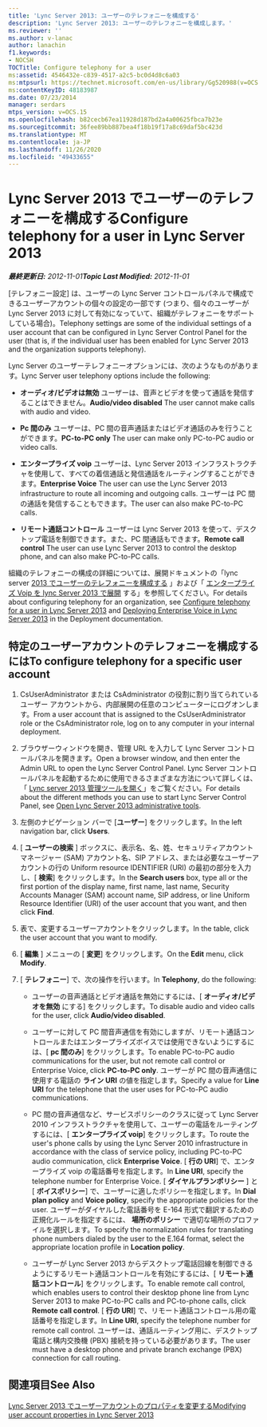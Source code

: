 ```yaml
---
title: 'Lync Server 2013: ユーザーのテレフォニーを構成する'
description: 'Lync Server 2013: ユーザーのテレフォニーを構成します。'
ms.reviewer: ''
ms.author: v-lanac
author: lanachin
f1.keywords:
- NOCSH
TOCTitle: Configure telephony for a user
ms:assetid: 4546432e-c839-4517-a2c5-bc0d4d8c6a03
ms:mtpsurl: https://technet.microsoft.com/en-us/library/Gg520988(v=OCS.15)
ms:contentKeyID: 48183987
ms.date: 07/23/2014
manager: serdars
mtps_version: v=OCS.15
ms.openlocfilehash: b82cecb67ea11928d187bd2a4a00625fbca7b23e
ms.sourcegitcommit: 36fee89bb887bea4f18b19f17a8c69daf5bc423d
ms.translationtype: MT
ms.contentlocale: ja-JP
ms.lasthandoff: 11/26/2020
ms.locfileid: "49433655"
---
```

# <a name="configure-telephony-for-a-user-in-lync-server-2013"></a><span data-ttu-id="b3c02-103">Lync Server 2013 でユーザーのテレフォニーを構成する</span><span class="sxs-lookup"><span data-stu-id="b3c02-103">Configure telephony for a user in Lync Server 2013</span></span>

<div data-xmlns="http://www.w3.org/1999/xhtml">

<div class="topic" data-xmlns="http://www.w3.org/1999/xhtml" data-msxsl="urn:schemas-microsoft-com:xslt" data-cs="https://msdn.microsoft.com/">

<div data-asp="https://msdn2.microsoft.com/asp">



</div>

<div id="mainSection">

<div id="mainBody"><span data-ttu-id="b3c02-104">

<span> </span></span><span class="sxs-lookup"><span data-stu-id="b3c02-104">

<span> </span></span></span>

<span data-ttu-id="b3c02-105">_**最終更新日:** 2012-11-01_</span><span class="sxs-lookup"><span data-stu-id="b3c02-105">_**Topic Last Modified:** 2012-11-01_</span></span>

<span data-ttu-id="b3c02-106">[テレフォニー設定] は、ユーザーの Lync Server コントロールパネルで構成できるユーザーアカウントの個々の設定の一部です (つまり、個々のユーザーが Lync Server 2013 に対して有効になっていて、組織がテレフォニーをサポートしている場合)。</span><span class="sxs-lookup"><span data-stu-id="b3c02-106">Telephony settings are some of the individual settings of a user account that can be configured in Lync Server Control Panel for the user (that is, if the individual user has been enabled for Lync Server 2013 and the organization supports telephony).</span></span>

<span data-ttu-id="b3c02-107">Lync Server のユーザーテレフォニーオプションには、次のようなものがあります。</span><span class="sxs-lookup"><span data-stu-id="b3c02-107">Lync Server user telephony options include the following:</span></span>

  - <span data-ttu-id="b3c02-108">**オーディオ/ビデオは無効**   ユーザーは、音声とビデオを使って通話を発信することはできません。</span><span class="sxs-lookup"><span data-stu-id="b3c02-108">**Audio/video disabled**   The user cannot make calls with audio and video.</span></span>

  - <span data-ttu-id="b3c02-109">**Pc 間のみ**   ユーザーは、PC 間の音声通話またはビデオ通話のみを行うことができます。</span><span class="sxs-lookup"><span data-stu-id="b3c02-109">**PC-to-PC only**   The user can make only PC-to-PC audio or video calls.</span></span>

  - <span data-ttu-id="b3c02-110">**エンタープライズ voip**   ユーザーは、Lync Server 2013 インフラストラクチャを使用して、すべての着信通話と発信通話をルーティングすることができます。</span><span class="sxs-lookup"><span data-stu-id="b3c02-110">**Enterprise Voice**   The user can use the Lync Server 2013 infrastructure to route all incoming and outgoing calls.</span></span> <span data-ttu-id="b3c02-111">ユーザーは PC 間の通話を発信することもできます。</span><span class="sxs-lookup"><span data-stu-id="b3c02-111">The user can also make PC-to-PC calls.</span></span>

  - <span data-ttu-id="b3c02-112">**リモート通話コントロール**   ユーザーは Lync Server 2013 を使って、デスクトップ電話を制御できます。また、PC 間通話もできます。</span><span class="sxs-lookup"><span data-stu-id="b3c02-112">**Remote call control**   The user can use Lync Server 2013 to control the desktop phone, and can also make PC-to-PC calls.</span></span>

<span data-ttu-id="b3c02-113">組織のテレフォニーの構成の詳細については、展開ドキュメントの「lync server [2013 でユーザーのテレフォニーを構成する](lync-server-2013-configure-telephony-for-a-user.md) 」および「 [エンタープライズ Voip を lync Server 2013 で展開](lync-server-2013-deploying-enterprise-voice.md) する」を参照してください。</span><span class="sxs-lookup"><span data-stu-id="b3c02-113">For details about configuring telephony for an organization, see [Configure telephony for a user in Lync Server 2013](lync-server-2013-configure-telephony-for-a-user.md) and [Deploying Enterprise Voice in Lync Server 2013](lync-server-2013-deploying-enterprise-voice.md) in the Deployment documentation.</span></span>

<div>

## <a name="to-configure-telephony-for-a-specific-user-account"></a><span data-ttu-id="b3c02-114">特定のユーザーアカウントのテレフォニーを構成するには</span><span class="sxs-lookup"><span data-stu-id="b3c02-114">To configure telephony for a specific user account</span></span>

1.  <span data-ttu-id="b3c02-115">CsUserAdministrator または CsAdministrator の役割に割り当てられているユーザー アカウントから、内部展開の任意のコンピューターにログオンします。</span><span class="sxs-lookup"><span data-stu-id="b3c02-115">From a user account that is assigned to the CsUserAdministrator role or the CsAdministrator role, log on to any computer in your internal deployment.</span></span>

2.  <span data-ttu-id="b3c02-116">ブラウザーウィンドウを開き、管理 URL を入力して Lync Server コントロールパネルを開きます。</span><span class="sxs-lookup"><span data-stu-id="b3c02-116">Open a browser window, and then enter the Admin URL to open the Lync Server Control Panel.</span></span> <span data-ttu-id="b3c02-117">Lync Server コントロールパネルを起動するために使用できるさまざまな方法について詳しくは、「 [Lync server 2013 管理ツールを開く](lync-server-2013-open-lync-server-administrative-tools.md)」をご覧ください。</span><span class="sxs-lookup"><span data-stu-id="b3c02-117">For details about the different methods you can use to start Lync Server Control Panel, see [Open Lync Server 2013 administrative tools](lync-server-2013-open-lync-server-administrative-tools.md).</span></span>

3.  <span data-ttu-id="b3c02-118">左側のナビゲーション バーで [**ユーザー**] をクリックします。</span><span class="sxs-lookup"><span data-stu-id="b3c02-118">In the left navigation bar, click **Users**.</span></span>

4.  <span data-ttu-id="b3c02-119">[ **ユーザーの検索** ] ボックスに、表示名、名、姓、セキュリティアカウントマネージャー (SAM) アカウント名、SIP アドレス、または必要なユーザーアカウントの行の Uniform resource IDENTIFIER (URI) の最初の部分を入力し、[ **検索**] をクリックします。</span><span class="sxs-lookup"><span data-stu-id="b3c02-119">In the **Search users** box, type all or the first portion of the display name, first name, last name, Security Accounts Manager (SAM) account name, SIP address, or line Uniform Resource Identifier (URI) of the user account that you want, and then click **Find**.</span></span>

5.  <span data-ttu-id="b3c02-120">表で、変更するユーザーアカウントをクリックします。</span><span class="sxs-lookup"><span data-stu-id="b3c02-120">In the table, click the user account that you want to modify.</span></span>

6.  <span data-ttu-id="b3c02-121">[ **編集** ] メニューの [ **変更**] をクリックします。</span><span class="sxs-lookup"><span data-stu-id="b3c02-121">On the **Edit** menu, click **Modify**.</span></span>

7.  <span data-ttu-id="b3c02-122">[ **テレフォニー**] で、次の操作を行います。</span><span class="sxs-lookup"><span data-stu-id="b3c02-122">In **Telephony**, do the following:</span></span>
    
      - <span data-ttu-id="b3c02-123">ユーザーの音声通話とビデオ通話を無効にするには、[ **オーディオ/ビデオを無効** にする] をクリックします。</span><span class="sxs-lookup"><span data-stu-id="b3c02-123">To disable audio and video calls for the user, click **Audio/video disabled**.</span></span>
    
      - <span data-ttu-id="b3c02-124">ユーザーに対して PC 間音声通信を有効にしますが、リモート通話コントロールまたはエンタープライズボイスでは使用できないようにするには、[ **pc 間のみ**] をクリックします。</span><span class="sxs-lookup"><span data-stu-id="b3c02-124">To enable PC-to-PC audio communications for the user, but not remote call control or Enterprise Voice, click **PC-to-PC only**.</span></span> <span data-ttu-id="b3c02-125">ユーザーが PC 間の音声通信に使用する電話の **ライン URI** の値を指定します。</span><span class="sxs-lookup"><span data-stu-id="b3c02-125">Specify a value for **Line URI** for the telephone that the user uses for PC-to-PC audio communications.</span></span>
    
      - <span data-ttu-id="b3c02-126">PC 間の音声通信など、サービスポリシーのクラスに従って Lync Server 2010 インフラストラクチャを使用して、ユーザーの電話をルーティングするには、[ **エンタープライズ voip**] をクリックします。</span><span class="sxs-lookup"><span data-stu-id="b3c02-126">To route the user's phone calls by using the Lync Server 2010 infrastructure in accordance with the class of service policy, including PC-to-PC audio communication, click **Enterprise Voice**.</span></span> <span data-ttu-id="b3c02-127">[ **行の URI**] で、エンタープライズ voip の電話番号を指定します。</span><span class="sxs-lookup"><span data-stu-id="b3c02-127">In **Line URI**, specify the telephone number for Enterprise Voice.</span></span> <span data-ttu-id="b3c02-128">[ **ダイヤルプランポリシー** ] と [ **ボイスポリシー**] で、ユーザーに適したポリシーを指定します。</span><span class="sxs-lookup"><span data-stu-id="b3c02-128">In **Dial plan policy** and **Voice policy**, specify the appropriate policies for the user.</span></span> <span data-ttu-id="b3c02-129">ユーザーがダイヤルした電話番号を E-164 形式で翻訳するための正規化ルールを指定するには、 **場所のポリシー** で適切な場所のプロファイルを選択します。</span><span class="sxs-lookup"><span data-stu-id="b3c02-129">To specify the normalization rules for translating phone numbers dialed by the user to the E.164 format, select the appropriate location profile in **Location policy**.</span></span>
    
      - <span data-ttu-id="b3c02-130">ユーザーが Lync Server 2013 からデスクトップ電話回線を制御できるようにするリモート通話コントロールを有効にするには、[ **リモート通話コントロール**] をクリックします。</span><span class="sxs-lookup"><span data-stu-id="b3c02-130">To enable remote call control, which enables users to control their desktop phone line from Lync Server 2013 to make PC-to-PC calls and PC-to-phone calls, click **Remote call control**.</span></span> <span data-ttu-id="b3c02-131">[ **行の URI**] で、リモート通話コントロール用の電話番号を指定します。</span><span class="sxs-lookup"><span data-stu-id="b3c02-131">In **Line URI**, specify the telephone number for remote call control.</span></span> <span data-ttu-id="b3c02-132">ユーザーは、通話ルーティング用に、デスクトップ電話と構内交換機 (PBX) 接続を持っている必要があります。</span><span class="sxs-lookup"><span data-stu-id="b3c02-132">The user must have a desktop phone and private branch exchange (PBX) connection for call routing.</span></span>

</div>

<div>

## <a name="see-also"></a><span data-ttu-id="b3c02-133">関連項目</span><span class="sxs-lookup"><span data-stu-id="b3c02-133">See Also</span></span>


[<span data-ttu-id="b3c02-134">Lync Server 2013 でユーザーアカウントのプロパティを変更する</span><span class="sxs-lookup"><span data-stu-id="b3c02-134">Modifying user account properties in Lync Server 2013</span></span>](lync-server-2013-modifying-user-account-properties.md)  
  

<span data-ttu-id="b3c02-135"></div>

</div>

<span> </span>

</div>

</div>

</span><span class="sxs-lookup"><span data-stu-id="b3c02-135"></div>

</div>

<span> </span>

</div>

</div>

</span></span></div>

